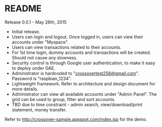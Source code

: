 README
======

Release 0.0.1 - May 26th, 2015
- Initial release.
- Users can login and logout. Once logged in, users can view their accounts under "Myspace".
- Users can view transactions related to their accounts.
- For 1st time login, dummy accounts and transactions will be created. Should not cause any slowness.
- Security control is through Google user authentication, to make it easy to deploy under GAE.
- Administrator is hardcoded to "crossovertest256@gmail.com". Password is "raspbian_1234".
- Lightweight framework. Refer to architecture and design document for more details.
- Administrator can view all available accounts under "Admin Panel". The grid can be used to group, filter and sort accounts. 
- TBD due to time constraint - admin search, view/download/print statement, money transfer. 

Refer to http://crossover-sample.appspot.com/index.jsp for the demo.